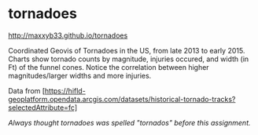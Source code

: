 # tornadoes

http://maxxyb33.github.io/tornadoes

Coordinated Geovis of Tornadoes in the US, from late 2013 to early 2015.  Charts show tornado counts by magnitude, injuries occured, and width (in Ft) of the funnel cones. Notice the correlation between higher magnitudes/larger widths and more injuries.

Data from [https://hifld-geoplatform.opendata.arcgis.com/datasets/historical-tornado-tracks?selectedAttribute=fc]



_Always thought tornadoes was spelled "tornados" before this assignment._
